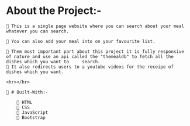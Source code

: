 # About the Project:-


    🔵 This is a single page website where you can search about your meal whatever you can search.
    
    🔵 You can also add your meal into on your favourite list.
    
    🔵 Them most important part about this project it is fully responsive of nature and use an api called the "themealdb" to fetch all the dishes which you want to     search.
    🔵 It also redirects users to a youtube videos for the receipe of dishes which you want.
    
    <hr></hr>
    
    📌 # Built-With:-
        
        🔷 HTML
        🔷 CSS
        🔷 JavaScript
        🔷 Bootstrap
